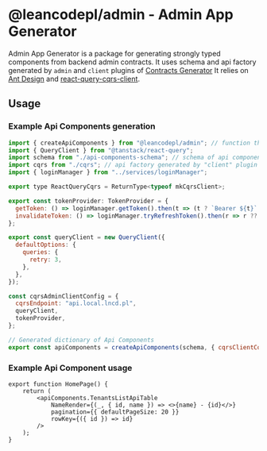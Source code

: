 # @leancodepl/admin - Admin App Generator

Admin App Generator is a package for generating strongly typed components from backend admin contracts. It uses schema
and api factory generated by `admin` and `client` plugins of
[Contracts Generator](https://github.com/leancodepl/contractsgenerator-typescript/tree/main/packages/generator) It
relies on [Ant Design](https://ant.design/) and
[react-query-cqrs-client](https://github.com/leancodepl/js_corelibrary/tree/main/packages/cqrs-clients/react-query-cqrs-client).

## Usage

### Example Api Components generation

```js
import { createApiComponents } from "@leancodepl/admin"; // function that generates strongly typed components
import { QueryClient } from "@tanstack/react-query";
import schema from "./api-components-schema"; // schema of api components generated by "admin" plugin
import cqrs from "./cqrs"; // api factory generated by "client" plugin
import { loginManager } from "../services/loginManager";

export type ReactQueryCqrs = ReturnType<typeof mkCqrsClient>;

export const tokenProvider: TokenProvider = {
  getToken: () => loginManager.getToken().then(t => (t ? `Bearer ${t}` : undefined)),
  invalidateToken: () => loginManager.tryRefreshToken().then(r => r ?? false),
};

export const queryClient = new QueryClient({
  defaultOptions: {
    queries: {
      retry: 3,
    },
  },
});

const cqrsAdminClientConfig = {
  cqrsEndpoint: "api.local.lncd.pl",
  queryClient,
  tokenProvider,
};

// Generated dictionary of Api Components
export const apiComponents = createApiComponents(schema, { cqrsClientConfig: cqrsAdminClientConfig, cqrs });
```

### Example Api Component usage

```
export function HomePage() {
    return (
        <apiComponents.TenantsListApiTable
            NameRender={(_, { id, name }) => <>{name} - {id}</>}
            pagination={{ defaultPageSize: 20 }}
            rowKey={({ id }) => id}
        />
    );
}
```
